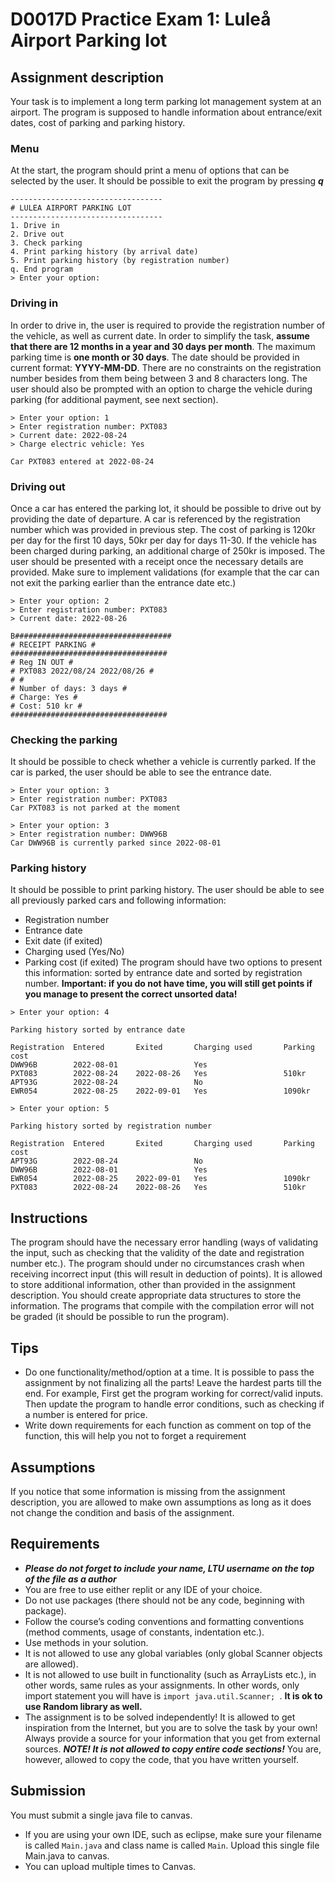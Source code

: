 # D0017D Practice Exam 1: Luleå Airport Parking lot

## Assignment description
Your task is to implement a long term parking lot management system at an airport. The program is supposed to handle information about entrance/exit dates, cost of parking and parking history.

### Menu
At the start, the program should print a menu of options that can be selected by the user. It should be possible to exit the program by pressing **_q_**
```
----------------------------------
# LULEA AIRPORT PARKING LOT
----------------------------------
1. Drive in
2. Drive out
3. Check parking
4. Print parking history (by arrival date)
5. Print parking history (by registration number)
q. End program
> Enter your option:
```

### Driving in
In order to drive in, the user is required to provide the registration number of the vehicle, as well as current date. In order to simplify the task, **assume that there are 12 months in a year and 30 days per month**. The maximum parking time is **one month or 30 days**. The date should be provided in current format: **YYYY-MM-DD**. There are no constraints on the registration number besides from them being between 3 and 8 characters long. The user should also be prompted with an option to charge the vehicle during parking (for additional payment, see next section).

```
> Enter your option: 1
> Enter registration number: PXT083
> Current date: 2022-08-24
> Charge electric vehicle: Yes

Car PXT083 entered at 2022-08-24
```

### Driving out 
Once a car has entered the parking lot, it should be possible to drive out by providing
the date of departure. A car is referenced by the registration number which was provided in previous step. The cost of parking is 120kr per day for the first 10 days, 50kr per day for days 11-30. If the vehicle has been charged during parking, an additional charge of 250kr is imposed. The user should be presented with a receipt once the necessary details are provided. Make sure to implement validations (for example that the car can not exit the parking earlier than the entrance date etc.)
```
> Enter your option: 2
> Enter registration number: PXT083
> Current date: 2022-08-26

B###################################
# RECEIPT PARKING #
###################################
# Reg IN OUT #
# PXT083 2022/08/24 2022/08/26 #
# #
# Number of days: 3 days #
# Charge: Yes #
# Cost: 510 kr #
###################################
```

### Checking the parking
It should be possible to check whether a vehicle is currently parked. If the car is parked, the user should be able to see the entrance date.
```
> Enter your option: 3
> Enter registration number: PXT083
Car PXT083 is not parked at the moment

> Enter your option: 3
> Enter registration number: DWW96B
Car DWW96B is currently parked since 2022-08-01
```

### Parking history
It should be possible to print parking history. The user should be able to see all previously parked cars and following information:
* Registration number
* Entrance date
* Exit date (if exited)
* Charging used (Yes/No)
* Parking cost (if exited)
The program should have two options to present this information: sorted by entrance date and sorted by registration number. **Important: if you do not have time, you will still get points if you manage to present the correct unsorted data!**
```
> Enter your option: 4

Parking history sorted by entrance date

Registration  Entered       Exited       Charging used       Parking cost
DWW96B        2022-08-01                 Yes
PXT083        2022-08-24    2022-08-26   Yes                 510kr
APT93G        2022-08-24                 No
EWR054        2022-08-25    2022-09-01   Yes                 1090kr

> Enter your option: 5

Parking history sorted by registration number

Registration  Entered       Exited       Charging used       Parking cost
APT93G        2022-08-24                 No
DWW96B        2022-08-01                 Yes
EWR054        2022-08-25    2022-09-01   Yes                 1090kr
PXT083        2022-08-24    2022-08-26   Yes                 510kr
```

## Instructions
The program should have the necessary error handling (ways of validating the input, such as checking that the validity of the date and registration number etc.). The program should under no circumstances crash when receiving incorrect input (this will result in deduction of points). It is allowed to store additional information, other than provided in the assignment description. You should create appropriate data structures to store the information. The programs that compile with the compilation error will not be graded (it should be possible to run the program).

## Tips
* Do one functionality/method/option at a time. It is possible to pass the assignment by not finalizing all the parts! Leave the hardest parts till the end. For example, First get the program working for correct/valid inputs. Then update the program to handle error conditions, such as checking if a number is entered for price.
* Write down requirements for each function as comment on top of the function, this will help you not to forget a requirement


## Assumptions
If you notice that some information is missing from the assignment description, you are allowed to make own assumptions as long as it does not change the condition and basis of the assignment.

## Requirements
* **_Please do not forget to include your name, LTU username on the top of the file as a author_**
* You are free to use either replit or any IDE of your choice.
* Do not use packages (there should not be any code, beginning with package).
* Follow the course’s coding conventions and formatting conventions (method comments, usage of constants, indentation etc.).
* Use methods in your solution.
* It is not allowed to use any global variables (only global Scanner objects are allowed).
* It is not allowed to use built in functionality (such as ArrayLists etc.), in other words, same rules as your assignments. In other words, only import statement you will have is ```import java.util.Scanner; ```. **It is ok to use Random library as well.**
* The assignment is to be solved independently! It is allowed to get inspiration from the Internet, but you are to solve the task by your own! Always provide a source for your information that you get from external sources. **_NOTE! It is not allowed to copy entire code sections!_** You are, however, allowed to copy the code, that you have written yourself.
  
## Submission
You must submit a single java file to canvas.
* If you are using your own IDE, such as eclipse, make sure your filename is called ```Main.java``` and class name is called ```Main```. Upload this single file Main.java to canvas. 
* You can upload multiple times to Canvas.
